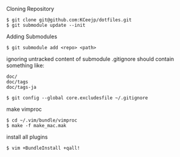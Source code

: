 Cloning Repository

    $ git clone git@github.com:KCeejp/dotfiles.git
    $ git submodule update --init

Adding Submodules

    $ git submodule add <repo> <path>

ignoring untracked content of submodule
.gitignore should contain something like:

    doc/
    doc/tags
    doc/tags-ja

    $ git config --global core.excludesfile ~/.gitignore

make vimproc

    $ cd ~/.vim/bundle/vimproc
    $ make -f make_mac.mak

install all plugins

    $ vim +BundleInstall +qall!
